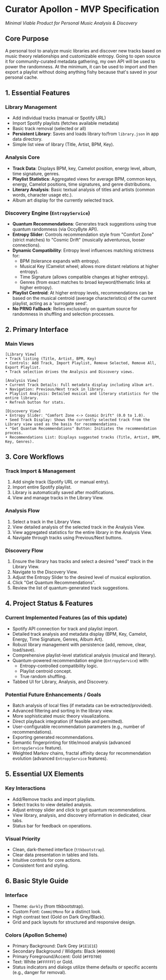 # Curator Apollon - MVP Specification
*Minimal Viable Product for Personal Music Analysis & Discovery*

## Core Purpose
A personal tool to analyze music libraries and discover new tracks based on music theory relationships and customizable entropy.
Going to open source it for community-curated metadata gathering, my own API will be used to power the randomness. At the minimum,
it can be used to import and then export a playlist without doing anything fishy because that's saved in your personal cache.

## 1. Essential Features

### Library Management
- Add individual tracks (manual or Spotify URL)
- Import Spotify playlists (fetches available metadata)
- Basic track removal (selected or all)
- **Persistent Library**: Saves and loads library to/from `library.json` in app data directory.
- Simple list view of library (Title, Artist, BPM, Key).

### Analysis Core
- **Track Data**: Displays BPM, key, Camelot position, energy level, album, time signature, genres.
- **Playlist Statistics**: Aggregated views for average BPM, common keys, energy, Camelot positions, time signatures, and genre distributions.
- **Literary Analysis**: Basic textual analysis of titles and artists (common words, character usage etc.).
- Album art display for the currently selected track.

### Discovery Engine (`EntropyService`)
- **Quantum Recommendations**: Generates track suggestions using true quantum randomness (via OccyByte API).
- **Entropy Slider**: Controls recommendation style from "Comfort Zone" (strict matches) to "Cosmic Drift" (musically adventurous, looser connections).
- **Dynamic Compatibility**: Entropy level influences matching strictness for:
    - BPM (tolerance expands with entropy).
    - Musical Key (Camelot wheel; allows more distant relations at higher entropy).
    - Time Signature (allows compatible changes at higher entropy).
    - Genres (from exact matches to broad keyword/thematic links at higher entropy).
- **Playlist Centroid**: At higher entropy levels, recommendations can be based on the musical centroid (average characteristics) of the current playlist, acting as a 'surrogate seed'.
- **No PRNG Fallback**: Relies exclusively on quantum source for randomness in shuffling and selection processes.

## 2. Primary Interface

### Main Views
```
[Library View]
• Track listing (Title, Artist, BPM, Key)
• Controls: Add Track, Import Playlist, Remove Selected, Remove All, Export Playlist.
• Track selection drives the Analysis and Discovery views.

[Analysis View]
• Current Track Details: Full metadata display including album art.
• Navigation: Previous/Next track in library.
• Playlist Analysis: Detailed musical and literary statistics for the entire library.
• Refresh button for stats.

[Discovery View]
• Entropy Slider: "Comfort Zone <-> Cosmic Drift" (0.0 to 1.0).
• Seed Track Display: Shows the currently selected track from the Library view used as the basis for recommendations.
• "Get Quantum Recommendations" Button: Initiates the recommendation process.
• Recommendations List: Displays suggested tracks (Title, Artist, BPM, Key, Genres).
```

## 3. Core Workflows

### Track Import & Management
1. Add single track (Spotify URL or manual entry).
2. Import entire Spotify playlist.
3. Library is automatically saved after modifications.
4. View and manage tracks in the Library View.

### Analysis Flow
1. Select a track in the Library View.
2. View detailed analysis of the selected track in the Analysis View.
3. View aggregated statistics for the entire library in the Analysis View.
4. Navigate through tracks using Previous/Next buttons.

### Discovery Flow
1. Ensure the library has tracks and select a desired "seed" track in the Library View.
2. Navigate to the Discovery View.
3. Adjust the Entropy Slider to the desired level of musical exploration.
4. Click "Get Quantum Recommendations".
5. Review the list of quantum-generated track suggestions.

## 4. Project Status & Features

### Current Implemented Features (as of this update)
- Spotify API connection for track and playlist import.
- Detailed track analysis and metadata display (BPM, Key, Camelot, Energy, Time Signature, Genres, Album Art).
- Robust library management with persistence (add, remove, clear, load/save).
- Comprehensive playlist-level statistical analysis (musical and literary).
- Quantum-powered recommendation engine (`EntropyService`) with:
    - Entropy-controlled compatibility logic.
    - Playlist centroid concept.
    - True random shuffling.
- Tabbed UI for Library, Analysis, and Discovery.

### Potential Future Enhancements / Goals
- Batch analysis of local files (if metadata can be extracted/provided).
- Advanced filtering and sorting in the library view.
- More sophisticated music theory visualizations.
- Direct playback integration (if feasible and permitted).
- User-configurable recommendation parameters (e.g., number of recommendations).
- Exporting generated recommendations.
- Semantic fingerprinting for title/mood analysis (advanced `EntropyService` feature).
- Weighted Markov chains, fractal affinity decay for recommendation evolution (advanced `EntropyService` features).

## 5. Essential UX Elements

### Key Interactions
- Add/Remove tracks and import playlists.
- Select tracks to view detailed analysis.
- Adjust entropy slider and click to get quantum recommendations.
- View library, analysis, and discovery information in dedicated, clear tabs.
- Status bar for feedback on operations.

### Visual Priority
- Clean, dark-themed interface (`ttkbootstrap`).
- Clear data presentation in tables and lists.
- Intuitive controls for core actions.
- Consistent font and styling.

## 6. Basic Style Guide

### Interface
- Theme: `darkly` (from ttkbootstrap).
- Custom Font: `CommitMono` for a distinct look.
- High contrast text (Gold on Dark Grey/Black).
- Grid and pack layouts for structured and responsive design.

### Colors (Apollon Scheme)
- Primary Background: Dark Grey (`#1E1E1E`)
- Secondary Background / Widgets: Black (`#000000`)
- Primary Foreground/Accent: Gold (`#FFD700`)
- Text: White (`#FFFFFF`) or Gold.
- Status indicators and dialogs utilize theme defaults or specific accents (e.g., danger for removal).